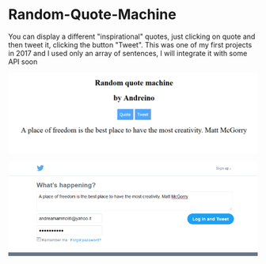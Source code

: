 # Random-Quote-Machine

You can display a different "inspirational" quotes, just clicking on quote and then tweet it, clicking the button "Tweet".
This was one of my first projects in 2017 and I used only an array of sentences, I will integrate it with some API soon
 
![alt text](https://github.com/AndreusSH/Random-Quote-Machine/blob/master/Random_Quote.PNG)

![alt text](https://github.com/AndreusSH/Random-Quote-Machine/blob/master/tweet.PNG)
